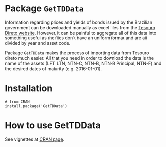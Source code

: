 # Package `GetTDData`

Information regarding prices and  yields of bonds issued by the Brazilian government can be downloaded manually as excel files from the [Tesouro Direto website](http://www.tesouro.fazenda.gov.br/tesouro-direto-balanco-e-estatisticas). However, it can be painful to aggregate all of this data into something useful as the files don't have an uniform format and are all divided by year and asset code.

Package `GetTDData` makes the process of importing data from Tesouro direto much easier. All that you need in order to download the data is the name of the assets (LFT, LTN, NTN-C, NTN-B, NTN-B Principal, NTN-F) and the desired dates of maturity (e.g. 2016-01-01). 

# Installation

```
# from CRAN
install.package('GetTDData')
```

# How to use GetTDData

See vignettes at [CRAN page](https://cran.r-project.org/package=GetTDData).
